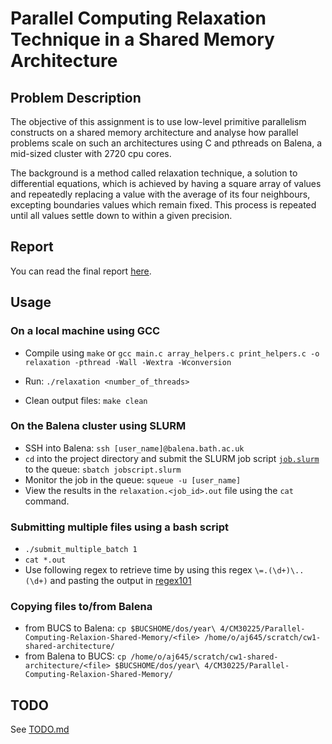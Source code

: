 # Parallel Computing Relaxation Technique in a Shared Memory Architecture

## Problem Description

The objective of this assignment is to use low-level primitive parallelism constructs on a shared memory architecture and analyse how parallel problems scale on such an architectures using C and pthreads on Balena, a mid-sized cluster with 2720 cpu cores.

The background is a method called relaxation technique, a solution to differential equations, which is achieved by having a square array of values and repeatedly replacing a value with the average of its four neighbours, excepting boundaries values which remain fixed. This process is repeated until all values settle down to within a given precision.

## Report

You can read the final report [here](https://github.com/Adamouization/Parallel-Computing-Relaxion-Shared-Memory/blob/master/report.pdf).

## Usage

### On a local machine using GCC

* Compile using `make` or `gcc main.c array_helpers.c print_helpers.c -o relaxation -pthread -Wall -Wextra -Wconversion`

* Run: `./relaxation <number_of_threads>`

* Clean output files: `make clean`

### On the Balena cluster using SLURM

* SSH into Balena: `ssh [user_name]@balena.bath.ac.uk`
* `cd` into the project directory and submit the SLURM job script [`job.slurm`](https://github.com/Adamouization/Parallel-Computing-Relaxion-Shared-Memory/blob/master/job.slurm) to the queue: `sbatch jobscript.slurm`
* Monitor the job in the queue: `squeue -u [user_name]`
* View the results in the `relaxation.<job_id>.out` file using the `cat` command.

### Submitting multiple files using a bash script

* `./submit_multiple_batch 1`
* `cat *.out`
* Use following regex to retrieve time by using this regex `\=.(\d+)\..(\d+)` and pasting the output in [regex101](https://regex101.com/)

### Copying files to/from Balena

* from BUCS to Balena: `cp $BUCSHOME/dos/year\ 4/CM30225/Parallel-Computing-Relaxion-Shared-Memory/<file> /home/o/aj645/scratch/cw1-shared-architecture/`
* from Balena to BUCS: `cp /home/o/aj645/scratch/cw1-shared-architecture/<file> $BUCSHOME/dos/year\ 4/CM30225/Parallel-Computing-Relaxion-Shared-Memory/`

## TODO

See [TODO.md](https://github.com/Adamouization/Parallel-Computing-Relaxion-Shared-Memory/blob/master/TODO.md)

